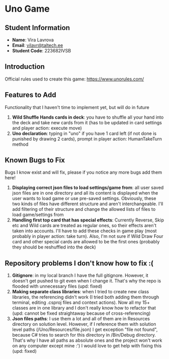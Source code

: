 # Uno Game


## Student Information

- **Name**: Vira Lavrova
- **Email**: vilavr@taltech.ee
- **Student Code**: 223682IVSB

## Introduction

Official rules used to create this game:
https://www.unorules.com/

## Features to Add

Functionality that I haven't time to implement yet, but will do in future

1. **Wild Shuffle Hands cards in deck**: you have to shuffle all your hand into the deck and take new cards from it (has to be updated in card settings and player action: execute move)
2. **Uno declaration**: typing in "uno" if you have 1 card left (if not done is punished by drawing 2 cards), prompt in player action: HumanTakeTurn method


## Known Bugs to Fix

Bugs I know exist and will fix, please if you notice any more bugs add them here!

1. **Displaying correct json files to load settings/game from**: all user saved json files are in one directory and all its content is displayed when the user wants to load game or use pre-saved settings. Obviously, these two kinds of files have different structure and aren't interchangeable. I'll add filtering of their structure and change the allowed lists of files to load game/settings from
2. **Handling first top card that has special effects**: Currently Reverse, Skip etc and Wild cards are treated as regular ones, so their effects aren't taken into accounts. I'll have to add these checks in game play (most probably in player action: take turn). Also, I'm not sure if Wild Draw Four card and other special cards are allowed to be the first ones (probably they should be reshuffled into the deck)


## Repository problems I don't know how to fix :(

1. **Gitignore**: in my local branch I have the full gitignore. However, it doesn't get pushed to git even when I change it. That's why the repo is flooded with unnecessary files (upd: fixed)
2. **Making separate class libraries**: when I tried to create new class libraries, the referencing didn't work (I tried both adding them through terminal, editing .csproj files and context actions). Now all my 15+ classes are in one library and I don't really know how to refactor that (upd: cannot be fixed straightaway because of cross-referencing)
3. **Json files paths**: I use them a lot and all of them are in Resources directory on solution level. However, if I reference them with solution level paths (/Uno/Resources/file.json) I get exception "file not found", because C# tries to search for this directory in /Bin/Debug directory. That's why I have all paths as absolute ones and the project won't work on any computer except mine :') I would love to get help with fixing this (upd: fixed)

